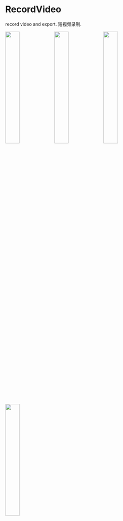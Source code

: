 # RecordVideo
record video and export. 短视频录制.
    
    
<img src="https://github.com/changsanjiang/RecordVideo/blob/master/SJRecordVideo/SJRecordVideo/sample1.png?raw=true" width="30%" />
<img src="https://github.com/changsanjiang/RecordVideo/blob/master/SJRecordVideo/SJRecordVideo/sample3.png?raw=true" width="30%" />
<img src="https://github.com/changsanjiang/RecordVideo/blob/master/SJRecordVideo/SJRecordVideo/sample2.png?raw=true" width="30%" />
<img src="https://github.com/changsanjiang/RecordVideo/blob/master/SJRecordVideo/SJRecordVideo/sample4.png?raw=true" width="30%" />
